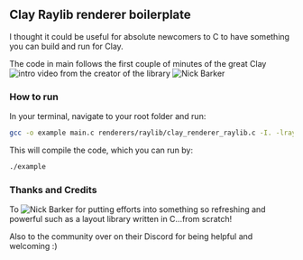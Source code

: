 ## Clay Raylib renderer boilerplate

I thought it could be useful for absolute newcomers to C to have something you can build and run for Clay.

The code in main follows the first couple of minutes of the great Clay ![intro video](https://www.youtube.com/watch?v=DYWTw19_8r4) from the creator of the library ![Nick Barker](https://github.com/nicbarker/clay)

### How to run

In your terminal, navigate to your root folder and run:

```bash
gcc -o example main.c renderers/raylib/clay_renderer_raylib.c -I. -lraylib -lGL -lm -lpthread -ldl -lrt -lX11
```

This will compile the code, which you can run by:

```bash
./example
```

### Thanks and Credits

To ![Nick Barker](https://github.com/nicbarker/clay) for putting efforts into something so refreshing and powerful such as a layout library written in C...from scratch!

Also to the community over on their Discord for being helpful and welcoming :)
